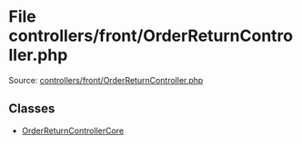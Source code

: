 File controllers/front/OrderReturnController.php
=========
Source: [controllers/front/OrderReturnController.php](https://github.com/PrestaShop/PrestaShop/blob/1.6.1.1/controllers/front/OrderReturnController.php)


Classes
-------

* [OrderReturnControllerCore](class.OrderReturnControllerCore.md)

